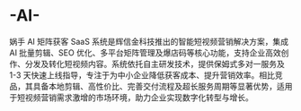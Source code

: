# -AI-
娲手 AI 矩阵获客 SaaS 系统是辉信金科技推出的智能短视频营销解决方案，集成 AI 批量剪辑、SEO 优化、多平台矩阵管理及爆店码等核心功能，支持企业高效创作、分发及转化短视频内容。系统依托自主研发技术，提供保姆式多对一服务及 1-3 天快速上线指导，专注于为中小企业降低获客成本、提升营销效率。相比竞品，其具备本地剪辑、高性价比、完善交付流程及超长服务周期等显著优势，适用于短视频营销需求激增的市场环境，助力企业实现数字化转型与增长。
